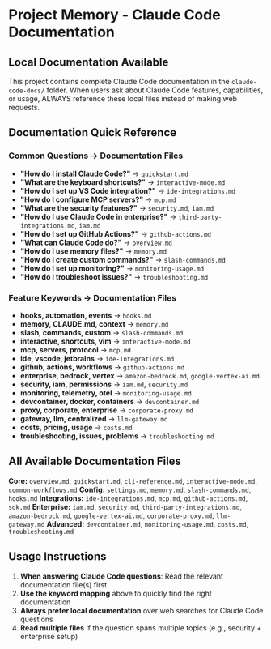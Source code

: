 # Project Memory - Claude Code Documentation

## Local Documentation Available

This project contains complete Claude Code documentation in the `claude-code-docs/` folder. When users ask about Claude Code features, capabilities, or usage, ALWAYS reference these local files instead of making web requests.

## Documentation Quick Reference

### Common Questions → Documentation Files
- **"How do I install Claude Code?"** → `quickstart.md`
- **"What are the keyboard shortcuts?"** → `interactive-mode.md`
- **"How do I set up VS Code integration?"** → `ide-integrations.md`
- **"How do I configure MCP servers?"** → `mcp.md`
- **"What are the security features?"** → `security.md`, `iam.md`
- **"How do I use Claude Code in enterprise?"** → `third-party-integrations.md`, `iam.md`
- **"How do I set up GitHub Actions?"** → `github-actions.md`
- **"What can Claude Code do?"** → `overview.md`
- **"How do I use memory files?"** → `memory.md`
- **"How do I create custom commands?"** → `slash-commands.md`
- **"How do I set up monitoring?"** → `monitoring-usage.md`
- **"How do I troubleshoot issues?"** → `troubleshooting.md`

### Feature Keywords → Documentation Files
- **hooks, automation, events** → `hooks.md`
- **memory, CLAUDE.md, context** → `memory.md`
- **slash, commands, custom** → `slash-commands.md`
- **interactive, shortcuts, vim** → `interactive-mode.md`
- **mcp, servers, protocol** → `mcp.md`
- **ide, vscode, jetbrains** → `ide-integrations.md`
- **github, actions, workflows** → `github-actions.md`
- **enterprise, bedrock, vertex** → `amazon-bedrock.md`, `google-vertex-ai.md`
- **security, iam, permissions** → `iam.md`, `security.md`
- **monitoring, telemetry, otel** → `monitoring-usage.md`
- **devcontainer, docker, containers** → `devcontainer.md`
- **proxy, corporate, enterprise** → `corporate-proxy.md`
- **gateway, llm, centralized** → `llm-gateway.md`
- **costs, pricing, usage** → `costs.md`
- **troubleshooting, issues, problems** → `troubleshooting.md`

## All Available Documentation Files

**Core:** `overview.md`, `quickstart.md`, `cli-reference.md`, `interactive-mode.md`, `common-workflows.md`
**Config:** `settings.md`, `memory.md`, `slash-commands.md`, `hooks.md`
**Integrations:** `ide-integrations.md`, `mcp.md`, `github-actions.md`, `sdk.md`
**Enterprise:** `iam.md`, `security.md`, `third-party-integrations.md`, `amazon-bedrock.md`, `google-vertex-ai.md`, `corporate-proxy.md`, `llm-gateway.md`
**Advanced:** `devcontainer.md`, `monitoring-usage.md`, `costs.md`, `troubleshooting.md`

## Usage Instructions

1. **When answering Claude Code questions**: Read the relevant documentation file(s) first
2. **Use the keyword mapping** above to quickly find the right documentation
3. **Always prefer local documentation** over web searches for Claude Code questions
4. **Read multiple files** if the question spans multiple topics (e.g., security + enterprise setup)